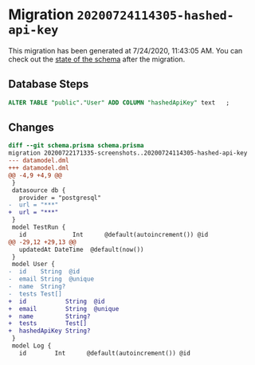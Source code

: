 # Migration `20200724114305-hashed-api-key`

This migration has been generated at 7/24/2020, 11:43:05 AM.
You can check out the [state of the schema](./schema.prisma) after the migration.

## Database Steps

```sql
ALTER TABLE "public"."User" ADD COLUMN "hashedApiKey" text   ;
```

## Changes

```diff
diff --git schema.prisma schema.prisma
migration 20200722171335-screenshots..20200724114305-hashed-api-key
--- datamodel.dml
+++ datamodel.dml
@@ -4,9 +4,9 @@
 }
 datasource db {
   provider = "postgresql"
-  url = "***"
+  url = "***"
 }
 model TestRun {
   id             Int      @default(autoincrement()) @id
@@ -29,12 +29,13 @@
   updatedAt DateTime  @default(now())
 }
 model User {
-  id    String  @id
-  email String  @unique
-  name  String?
-  tests Test[]
+  id           String  @id
+  email        String  @unique
+  name         String?
+  tests        Test[]
+  hashedApiKey String?
 }
 model Log {
   id        Int      @default(autoincrement()) @id
```


